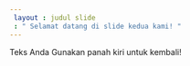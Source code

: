 ```yaml
---
 layout : judul slide
 : " Selamat datang di slide kedua kami! "
---
```

Teks Anda 
Gunakan panah kiri untuk kembali!
